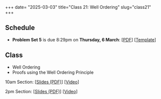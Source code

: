+++
date= "2025-03-03"
title="Class 21: Well Ordering"
slug="class21"
+++

## Schedule

- **Problem Set 5** is due 8:29pm on **Thursday, 6 March**: [[PDF](/docs/ps5.pdf)] [[Template](https://www.overleaf.com/read/mnpgvnvtyxbq#03c118)]

## Class

- Well Ordering
- Proofs using the Well Ordering Principle

10am Section: [[Slides (PDF)](https://virginia.box.com/s/f8800gstx4x7v55og13wb0n9t6yqeqji)] [[Video](https://uva.hosted.panopto.com/Panopto/Pages/Viewer.aspx?id=9343332e-4342-4784-919f-b29500f74ed6)]  

2pm Section: [[Slides (PDF)](https://virginia.box.com/s/g5cfaqntqzxlj48xnthc7jqgd970ajyt)] [[Video](https://uva.hosted.panopto.com/Panopto/Pages/Viewer.aspx?id=9f87e422-e2d0-491d-8653-b29501393514)]


